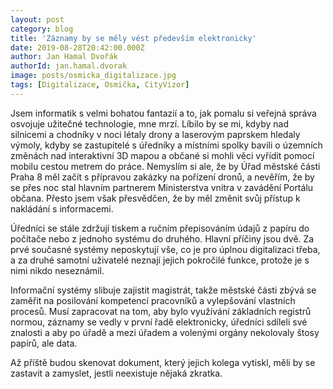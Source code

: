 ```yaml
---
layout: post
category: blog
title: 'Záznamy by se měly vést především elektronicky'
date: 2019-08-28T20:42:00.000Z
author: Jan Hamal Dvořák
authorId: jan.hamal.dvorak
image: posts/osmicka_digitalizace.jpg
tags: [Digitalizace, Osmička, CityVizor]
---
```



Jsem informatik s velmi bohatou fantazií a to, jak pomalu si veřejná správa osvojuje užitečné technologie, mne mrzí. Líbilo by se mi, kdyby nad silnicemi a chodníky v noci létaly drony a laserovým paprskem hledaly výmoly, kdyby se zastupitelé s úředníky a místními spolky bavili o územních změnách nad interaktivní 3D mapou a občané si mohli věci vyřídit pomocí mobilu cestou metrem do práce. Nemyslím si ale, že by Úřad městské části Praha 8 měl začít s přípravou zakázky na pořízení dronů, a nevěřím, že by se přes noc stal hlavním partnerem Ministerstva vnitra v zavádění Portálu občana. Přesto jsem však přesvědčen, že by měl změnit svůj přístup k nakládání s informacemi.

Úředníci se stále zdržují tiskem a ručním přepisováním údajů z papíru do počítače nebo z jednoho systému do druhého. Hlavní příčiny jsou dvě. Za prvé současné systémy neposkytují vše, co je pro úplnou digitalizaci třeba, a za druhé samotní uživatelé neznají jejich pokročilé funkce, protože je s nimi nikdo neseznámil.

Informační systémy slibuje zajistit magistrát, takže městské části zbývá se zaměřit na posilování kompetencí pracovníků a vylepšování vlastních procesů. Musí zapracovat na tom, aby bylo využívání základních registrů normou, záznamy se vedly v první řadě elektronicky, úředníci sdíleli své znalosti a aby po úřadě a mezi úřadem a volenými orgány nekolovaly štosy papírů, ale data.

Až příště budou skenovat dokument, který jejich kolega vytiskl, měli by se zastavit a zamyslet, jestli neexistuje nějaká zkratka.
